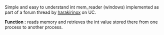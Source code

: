 Simple and easy to understand int mem_reader (windows) implemented as part of a forum thread by [harakirinox](https://www.unknowncheats.me/forum/members/1692305.html) on UC.

**Function :**
reads memory and retrieves the int value stored there from one process to another process.
